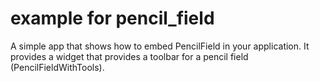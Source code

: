 # example for pencil_field

A simple app that shows how to embed PencilField in your application. It provides a widget 
that provides a toolbar for a pencil field (PencilFieldWithTools).


